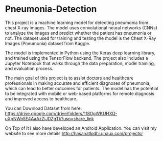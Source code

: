 # Pneumonia-Detection
This project is a machine learning model for detecting pneumonia from chest X-ray images. The model uses convolutional neural networks (CNNs) to analyze the images and predict whether the patient has pneumonia or not. The dataset used for training and testing the model is the Chest X-Ray Images (Pneumonia) dataset from Kaggle.

The model is implemented in Python using the Keras deep learning library, and trained using the TensorFlow backend. The project also includes a Jupyter Notebook that walks through the data preparation, model training, and evaluation process.

The main goal of this project is to assist doctors and healthcare professionals in making accurate and efficient diagnoses of pneumonia, which can lead to better outcomes for patients. The model has the potential to be integrated with mobile or web-based platforms for remote diagnosis and improved access to healthcare.

You can Download Dataset from here:
https://drive.google.com/drive/folders/1f8OgWKUHXQ-uXpNWn5E4AaAzZiJDZgTk?usp=share_link

On Top of It I also have developed an Android Application. You can visit my website to see more details
http://hasanatlodhi.unaux.com/projects/
